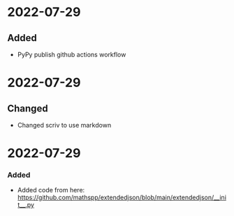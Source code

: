 
# 2022-07-29

## Added

- PyPy publish github actions workflow

# 2022-07-29

## Changed

- Changed scriv to use markdown

# 2022-07-29

### Added

- Added code from here: https://github.com/mathspp/extendedjson/blob/main/extendedjson/__init__.py
